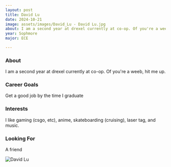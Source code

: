 ```yaml
---
layout: post
title: David Lu 
date: 2024-10-21
image: assets/images/David_Lu - David Lu.jpg
about: I am a second year at drexel currently at co-op. Of you're a weeb, hit me up.
year: Sophmore
major: ECE

---
```


### About

I am a second year at drexel currently at co-op. Of you're a weeb, hit me up.

### Career Goals

Get a good job by the time I graduate 

### Interests

I like gaming (csgo, etc), anime, skateboarding (cruising), laser tag, and music.

### Looking For

A friend

<div class="text-center my-5">
    <img src="https://sase-drexel.github.io/mentorship-2024/assets/images/David_Lu - David Lu.jpg" alt="David Lu" class="rounded post-img" />
</div>
